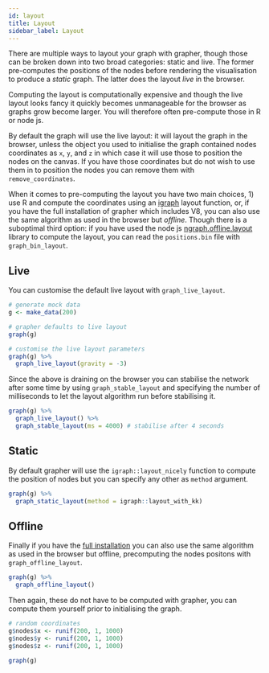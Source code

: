 ```yaml
---
id: layout
title: Layout
sidebar_label: Layout
---
```


There are multiple ways to layout your graph with grapher, though those can be broken down into two broad categories: static and live. The former pre-computes the positions of the nodes before rendering the visualisation to produce a _static_ graph. The latter does the layout _live_ in the browser.

Computing the layout is computationally expensive and though the live layout looks fancy it quickly becomes unmanageable for the browser as graphs grow become larger. You will therefore often pre-compute those in R or node js.

By default the graph will use the live layout: it will layout the graph in the browser, unless the object you used to initialise the graph contained nodes coordinates as `x`, `y`, and `z` in which case it will use those to position the nodes on the canvas. If you have those coordinates but do not wish to use them in to position the nodes you can remove them with `remove_coordinates`.

When it comes to pre-computing the layout you have two main choices, 1) use R and compute the coordinates using an [igraph](https://igraph.org/r/doc/layout_.html) layout function, or, if you have the full installation of grapher which includes V8, you can also use the same algorithm as used in the browser but _offline_. Though there is a suboptimal third option: if you have used the node js [ngraph.offline.layout](https://github.com/anvaka/ngraph.offline.layout) library to compute the layout, you can read the `positions.bin` file with `graph_bin_layout`.

## Live

You can customise the default live layout with `graph_live_layout`.

```r
# generate mock data
g <- make_data(200)

# grapher defaults to live layout
graph(g)

# customise the live layout parameters
graph(g) %>% 
  graph_live_layout(gravity = -3)
```

Since the above is draining on the browser you can stabilise the network after some time by using `graph_stable_layout` and specifying the number of milliseconds to let the layout algorithm run before stabilising it.

```r
graph(g) %>% 
  graph_live_layout() %>% 
  graph_stable_layout(ms = 4000) # stabilise after 4 seconds
```

## Static

By default grapher will use the `igraph::layout_nicely` function to compute the position of nodes but you can specify any other as `method` argument.

```r
graph(g) %>% 
  graph_static_layout(method = igraph::layout_with_kk) 
```

## Offline

Finally if you have the [full installation](install.md) you can also use the same algorithm as used in the browser but offline, precomputing the nodes positons with `graph_offline_layout`.

```r
graph(g) %>% 
  graph_offline_layout() 
```

Then again, these do not have to be computed with grapher, you can compute them yourself prior to initialising the graph.

```r
# random coordinates
g$nodes$x <- runif(200, 1, 1000)
g$nodes$y <- runif(200, 1, 1000)
g$nodes$z <- runif(200, 1, 1000)

graph(g)
```